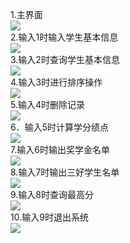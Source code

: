 1.主界面  
![](https://cdn.jsdelivr.net/gh/wonderccc/Resource_cdn@v1.0.5/img/StuInfoSystem/sis%20(1).png)  
2.输入1时输入学生基本信息  
![](https://cdn.jsdelivr.net/gh/wonderccc/Resource_cdn@v1.0.5/img/StuInfoSystem/sis%20(2).png)  
3.输入2时查询学生基本信息  
![](https://cdn.jsdelivr.net/gh/wonderccc/Resource_cdn@v1.0.5/img/StuInfoSystem/sis%20(3).png)  
4.输入3时进行排序操作  
![](https://cdn.jsdelivr.net/gh/wonderccc/Resource_cdn@v1.0.5/img/StuInfoSystem/sis%20(4).png)  
5.输入4时删除记录  
![](https://cdn.jsdelivr.net/gh/wonderccc/Resource_cdn@v1.0.5/img/StuInfoSystem/sis%20(5).png)  
6．输入5时计算学分绩点  
![](https://cdn.jsdelivr.net/gh/wonderccc/Resource_cdn@v1.0.5/img/StuInfoSystem/sis%20(6).png)  
7.输入6时输出奖学金名单  
![](https://cdn.jsdelivr.net/gh/wonderccc/Resource_cdn@v1.0.5/img/StuInfoSystem/sis%20(7).png)  
8.输入7时输出三好学生名单  
![](https://cdn.jsdelivr.net/gh/wonderccc/Resource_cdn@v1.0.5/img/StuInfoSystem/sis%20(8).png)  
9.输入8时查询最高分  
![](https://cdn.jsdelivr.net/gh/wonderccc/Resource_cdn@v1.0.5/img/StuInfoSystem/sis%20(9).png)  
10.输入9时退出系统  
![](https://cdn.jsdelivr.net/gh/wonderccc/Resource_cdn@v1.0.5/img/StuInfoSystem/sis%20(10).png)  
